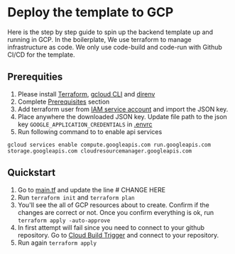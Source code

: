 # Deploy the template to GCP

Here is the step by step guide to spin up the backend template up and running in GCP. In the boilerplate, We use terraform to manage infrastructure as code. We only use code-build and code-run with Github CI/CD for the template.

## Prerequities

1. Please install [Terraform](https://learn.hashicorp.com/tutorials/terraform/install-cli?in=terraform/gcp-get-started), [gcloud CLI](https://cloud.google.com/sdk/docs/install)  and [direnv](https://github.com/direnv/direnv/blob/master/docs/installation.md)
2. Complete [Prerequisites](https://cloud.google.com/docs/terraform/resource-management/managing-infrastructure-as-code#prerequisites) section
3. Add terraform user from [IAM service account](https://console.cloud.google.com/iam-admin/serviceaccounts) and import the JSON key.
4. Place anywhere the downloaded JSON key. Update file path to the json key  `GOOGLE_APPLICATION_CREDENTIALS` in [.envrc](https://github.com/wataru-maeda/nest-graphql-prisma-boilerplate/blob/main/.envrc.example)
5. Run following command to to enable api services 
```
gcloud services enable compute.googleapis.com run.googleapis.com storage.googleapis.com cloudresourcemanager.googleapis.com
```

## Quickstart

1. Go to [main.tf](https://github.com/wataru-maeda/nest-graphql-prisma-boilerplate/blob/main/terraform/environment/dev/main) and update the line # CHANGE HERE
2. Run `terraform init` and `terraform plan`
3. You'll see the all of GCP resources about to create. Confirm if the changes are correct or not. Once you confirm everything is ok, run `terraform apply -auto-approve`
4. In first attempt will fail since you need to connect to your github repository. Go to [Cloud Build Trigger](https://console.cloud.google.com/cloud-build/triggers) and connect to your repository.
5. Run again `terraform apply`